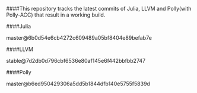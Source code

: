 ####This repository tracks the latest commits of Julia, LLVM and Polly(with Polly-ACC) that result in a working build.

####Julia

master@6b0d54e6cb4272c609489a05bf8404e89befab7e

####LLVM

stable@7d2db0d796cbf6536e80af145e6f442bbfbb2747

####Polly

master@b6ed950429306a5dd5b1844dfb140e5755f5839d
